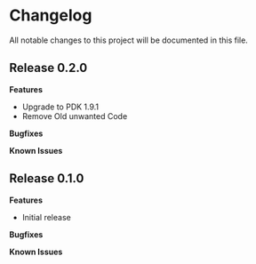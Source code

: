 # Changelog

All notable changes to this project will be documented in this file.

## Release 0.2.0

**Features**

* Upgrade to PDK 1.9.1
* Remove Old unwanted Code 
 
**Bugfixes**

**Known Issues**

## Release 0.1.0

**Features**

* Initial release
 
**Bugfixes**

**Known Issues**
